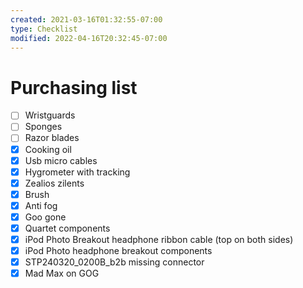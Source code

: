 ```yaml
---
created: 2021-03-16T01:32:55-07:00
type: Checklist
modified: 2022-04-16T20:32:45-07:00
---
```


# Purchasing list

- [ ] Wristguards
- [ ] Sponges
- [ ] Razor blades
- [x] Cooking oil
- [x] Usb micro cables
- [x] Hygrometer with tracking
- [x] Zealios zilents
- [x] Brush
- [x] Anti fog
- [x] Goo gone
- [x] Quartet components
- [x] iPod Photo Breakout headphone ribbon cable (top on both sides)
- [x] iPod Photo headphone breakout components
- [x] STP240320_0200B_b2b missing connector
- [x] Mad Max on GOG
